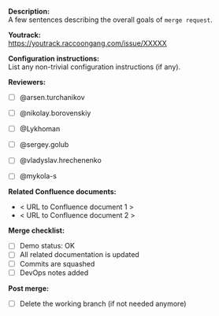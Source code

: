 **Description:**\
A few sentences describing the overall goals of `merge request`.

**Youtrack:**\
https://youtrack.raccoongang.com/issue/XXXXX

**Configuration instructions:**\
List any non-trivial configuration instructions (if any).

**Reviewers:**
- [ ] @arsen.turchanikov
- [ ] @nikolay.borovenskiy
- [ ] @Lykhoman
- [ ] @sergey.golub
- [ ] @vladyslav.hrechenenko
- [ ] @mykola-s


**Related Confluence documents:**
- < URL to Confluence document 1 >
- < URL to Confluence document 2 >


**Merge checklist:**
- [ ] Demo status: OK
- [ ] All related documentation is updated
- [ ] Commits are squashed
- [ ] DevOps notes added

**Post merge:**
- [ ] Delete the working branch (if not needed anymore)
